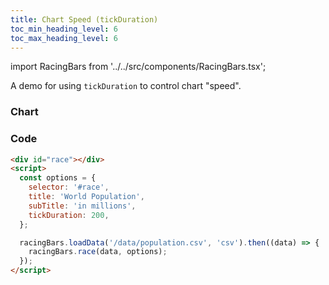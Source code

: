 ```yaml
---
title: Chart Speed (tickDuration)
toc_min_heading_level: 6
toc_max_heading_level: 6
---
```


import RacingBars from '../../src/components/RacingBars.tsx';

A demo for using `tickDuration` to control chart "speed".

<!--truncate-->

### Chart

<div className="gallery">
  <RacingBars
    dataUrl="/data/population.csv"
    dataType="csv"
    title="World Population"
    subTitle="in millions"
    tickDuration={200}
  />
</div>

### Code

```html {7}
<div id="race"></div>
<script>
  const options = {
    selector: '#race',
    title: 'World Population',
    subTitle: 'in millions',
    tickDuration: 200,
  };

  racingBars.loadData('/data/population.csv', 'csv').then((data) => {
    racingBars.race(data, options);
  });
</script>
```
